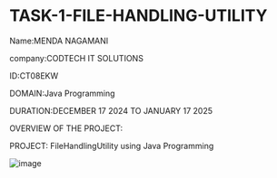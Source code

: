 # TASK-1-FILE-HANDLING-UTILITY
Name:MENDA NAGAMANI

company:CODTECH IT SOLUTIONS

ID:CT08EKW

DOMAIN:Java Programming

DURATION:DECEMBER 17 2024 TO JANUARY 17 2025

OVERVIEW OF THE PROJECT:

PROJECT: FileHandlingUtility using Java Programming

![image](C:\Users\neeli\OneDrive\Desktop\mani\FileHandlingUtility)
